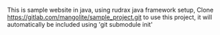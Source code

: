 This is sample website in java, using rudrax java framework setup, 
Clone https://gitlab.com/mangolite/sample_project.git
to use  this project, 
it will automatically be included using 'git submodule init'